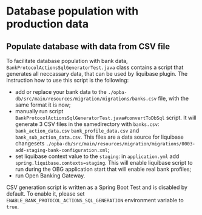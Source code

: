 # Database population with production data

## Populate database with data from CSV file

To facilitate database population with bank data, `BankProtocolActionsSqlGeneratorTest.java` class contains a script that 
generates all neccassary data, that can be used by liquibase plugin. The instruction how to use this script is the following:

* add or replace your bank data to the `./opba-db/src/main/resources/migration/migrations/banks.csv` 
file, with the same format it is now;
* manually run script `BankProtocolActionsSqlGeneratorTest.java#convertToDbSql` script. It will generate 3 CSV files in 
the samedirectory with `banks.csv`: `bank_action_data.csv` `bank_profile_data.csv` and `bank_sub_action_data.csv`. This 
files are a data source for liquibase changesets  `./opba-db/src/main/resources/migration/migrations/0003-add-staging-bank-configuration.xml`;
* set liquibase context value to the `staging`: in `application.yml` add `spring.liquibase.contexts=staging`. This will enable 
liquibase script to run during the OBG application start that will enable real bank profiles;
* run Open Banking Gateway.

CSV generation script is written as a Spring Boot Test and is disabled by default. To enable it, please set
`ENABLE_BANK_PROTOCOL_ACTIONS_SQL_GENERATION` environment variable to `true`.
